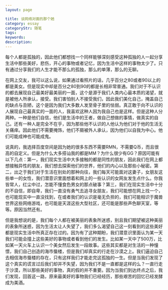```yaml
---
layout: page

title: 谈网络对面的那个她
category: essay
categoryStr: 随笔
tags: 
keywords:
description: 
---
```




每个人都是孤独的，因此他们都想找一个同样能够深刻感受这种孤独的人一起分享生活中那些美好，悲伤，开心的事物或者记忆，因为生活中这样的事物太少了。只有通过分享我们的人生才能不那么的孤独，那么的单薄，那么的无聊。

在网上交友，我可以这么说，如果通过看照片的话，几乎百分之80或者90以上的都是美女。但是现实中却是百分之80到90的都是长相非常普通。我们对于不认识的都去展现自己最美好最美丽的一面，这个是源于我们人类内心最本质的渴望，就是被他人所承认，接受。我们害怕别人不接受我们，因此我们美化自己，掩盖自己的缺点与丑陋，这个是因为我们大多数人发至骨子里的怯弱。真正敢于向不认识的人展现自己最真实的一面的人，我喜欢这种人因为我自己也是这样。但是这种人分两种。一种是他们自信，他们是生活中的王者，做自己想做的事情，做真实的自己。还有一种人是完全不在乎，因为那些他不认识的人他认为他们对于他的生活无关痛痒。因此他们不需要掩饰，他们不屑被外人承认，因为他们以自我为中心。他们可能成神也可能成鬼。

说真的，我选择百度空间是因为她的很多东西不需要RMN，不需要Q币，而且很高的自定义。但是为什么大多搭讪我的都是MM？为什么很少有GG？原因可能有以下几点：第一，我们现实生活中大多接触的都是同性的朋友，因此我们在网上都想接触异性的朋友，我们想去探索他们的世界，他们的内心以及那些小秘密。第二，出之于我们对于生活在别处的那种向往，我们每天可能面对这妻子，女朋友这些单一的女性，我们潜意识里面想着和网上的一些认识的女网友发生点什么。你我皆常人，红尘中过，怎能不懂食色男女的那点破事？第三，我们在现实生活中十分的不自信，即自卑，我们一直没有勇气去追寻女朋友，我们可能想在网上找一个，也可能现实中一直没找到，在或者我们的认识是毫无负担的，我们可能相识于魔兽世界这些网络游戏，也可能是天涯这些大型社区，还可能是那些声色聊天室，等等。原因当然还有。

但是我想说的是，我们每个人都在被美丽的表象所迷惑，别且我们期望被这种美丽的表象所迷惑，因为生活太让人失望了，我们多么渴望自己这一刻看到的这些美好都是现实生活中所真正存在过的。因为有了这种期盼，我们潜意识里面认为某一天我们可能会撞上这些美好的事物或者看到他们的发生。比如某一天中了500万，比如某一天火车上认识一个美女然后发生一段故事。这些其实都是对生活的一种憧憬，我们自己创造的海市蜃楼，但是我们却真实的行走在沙漠之上。我们逼迫自己去相信海市蜃楼的存在，只有这样我们才能走完这孤独的一生。但是当我们发现了这个真实的谎言过后我们却并不失望，因为我们不是一直都是这样的么？一直行走于沙漠，所以那些美好的事物，真的假的并不重要。因为当我们到达终点之后，我们发现，回首这一路，原来最美好的事物我们已经经历，那些艰苦的回忆已经发酵成为美酒。

